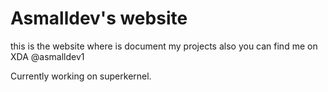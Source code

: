 # Asmalldev's website
this is the website where is document my projects also you can find me on XDA @asmalldev1

Currently working on superkernel.
